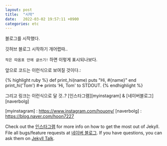 ```yaml
---
layout: post
title:  "시작"
date:   2022-03-02 19:57:11 +0900
categories: etc
---
```

블로그를 시작했다.

깃허브 블로그 시작하기 개어렵따..

`작은 따옴표 안에 글쓰기!` 하면 이렇게 표시되나보다.

앞으로 코드는 이런식으로 보여질 것이다.:

{% highlight ruby %}
def print_hi(name)
  puts "Hi, #{name}"
end
print_hi('Tom')
#=> prints 'Hi, Tom' to STDOUT.
{% endhighlight %}

그리고 링크는 이런식으로 달 것..?
[인스타그램][myinstagram] & [네이버블로그][naverbolg]

[myinstagram] : https://www.instagram.com/houony/
[naverbolg] : https://blog.naver.com/hoon7227


Check out the [인스타그램][my-instagram] for more info on how to get the most out of Jekyll. File all bugs/feature requests at [네이버 블로그][naver-blog]. If you have questions, you can ask them on [Jekyll Talk][jekyll-talk].

[my-instagram]: https://www.instagram.com/houony/
[naver-blog]:   https://blog.naver.com/hoon7227
[jekyll-talk]: https://talk.jekyllrb.com/
